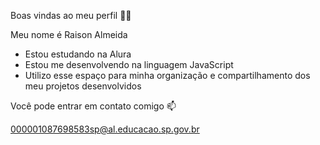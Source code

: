 Boas vindas ao meu perfil 💙💙

Meu nome é Raison Almeida

 - Estou estudando na Alura
 - Estou me desenvolvendo na linguagem JavaScript
 - Utilizo esse espaço para minha organização e compartilhamento dos meu projetos desenvolvidos

Você pode entrar em contato comigo 📫

000001087698583sp@al.educacao.sp.gov.br


